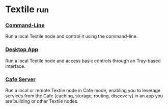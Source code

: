 <h1><i class="fas fa-asterisk" style="color:#ff1c3f"></i> Textile <small>run</small></h1>

### [Command-Line](Command-Line)

Run a local Textile node and control it using the command-line.

### [Desktop App](Desktop-App)

Run a local Textile node and access basic controls through an Tray-based interface.

### [Cafe Server](Cafe-Server)

Run a local or remote Textile node in Cafe mode, enabling you to leverage services from the Cafe (caching, storage, routing, discovery) in an app you are building or other Textile nodes.